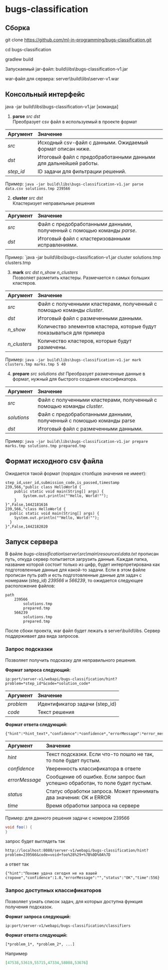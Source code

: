 # bugs-classification

## Сборка

git clone https://github.com/ml-in-programming/bugs-classification.git

cd bugs-classification

gradlew build

Запускаемый jar-файл: build\libs\bugs-classification-v1.jar

war-файл для сервера: server\build\libs\server-v1.war

## Консольный интерфейс

java -jar build\libs\bugs-classification-v1.jar [команда]


1. **parse** _src_ _dst_  
Преобразует csv файл в используемый в проекте формат

| Аргумент  | Значение |
| :------------- | :------------- |
| _src_ | Исходный csv-файл с данными. Ожидаемый формат описан ниже.  |
| _dst_ | Итоговый файл с предобработанными данными для дальнейшей работы. |
| _step\_id_ | ID задачи для фильтрации решений. |

Пример: `java -jar build\libs\bugs-classification-v1.jar parse data.csv solutions.tmp 239566`

2. **cluster** _src_ _dst_  
Кластеризует неправильные решения  

| Аргумент  | Значение |
| :------------- | :------------- |
| _src_ | Файл с предобработанными данными, полученный с помощью команды _parse_.  |
| _dst_ | Итоговый файл с кластеризованными исправлениями. |

Пример: `java -jar build\libs\bugs-classification-v1.jar cluster solutions.tmp clusters.tmp

3. **mark** _src_ _dst_ _n\_show_ _n\_clusters_  
Позволяет разметить кластеры. Размечается n самых больших кластеров.

| Аргумент  | Значение |
| :------------- | :------------- |
| _src_ | Файл с полученными кластерами, полученный с помощью команды _cluster_.  |
| _dst_ | Итоговый файл с размеченными данными. |
| _n\_show_ | Количество элементов кластера, которые будут показываться для примера |
| _n\_clusters_ | Количество кластеров, которые будут размечены. |

Пример: `java -jar build\libs\bugs-classification-v1.jar mark clusters.tmp marks.tmp 5 40`

4. **prepare** _src_ _solutions_ _dst_
Преобразует размеченные данные в формат, нужный для быстрого создания классификатора.

| Аргумент  | Значение |
| :------------- | :------------- |
| _src_ | Файл с полученными кластерами, полученный с помощью команды _cluster_.  |
| _solutions_ | Файл с предобработанными данными, полученный с помощью команды parse |
| _dst_ | Итоговый файл с размеченными данными. |

Пример: `java -jar build\libs\bugs-classification-v1.jar prepare marks.tmp solutions.tmp prepared.tmp`


## Формат исходного csv файла 
Ожидается такой формат (порядок столбцов значения не имеет):
```csv
step_id,user_id,submission_code,is_passed,timestamp
239,566,"public class HelloWorld {
	public static void main(String[] args) {
		System.out.println(""Hello, World!"");
	}
}",False,1442181616
239,566,"class HelloWorld {
  public static void main(String[] args) {
    System.out.println(""Hello, World!"");
  }
}",False,1442182020
```

## Запуск сервера

В файле _bugs-classification\server\src\main\resources\data.txt_ прописан путь, откуда сервер попытается загрузить данные.
Каждая папка, название которой состоит только из цифр, будет интерпретирована как подготовленные данные для какой-то задачи.
Если в этом файле прописан путь path и есть подготовленные данные для задач с номерами (step\_id) _239566_ и _566239_, 
то ожидается следующее расположение файлов:
```file
path
    239566
        solutions.tmp
        prepared.tmp
    566239
        solutions.tmp
        prepared.tmp
```
После сбоки проекта, war файл будет лежать в server\build\libs.
Сервер поддерживает два вида запросов.
### Запрос подсказки
Позволяет получить подсказку для неправильного решения.

**Формат запроса следующий:**
```url
ip:port/server-v1/webapi/bugs-classification/hint?problem=*step_id*&code=*solution_code*
```
| Аргумент  | Значение |
| :------------- | :------------- |
| _problem_ | Идентификатор задачи (step\_id)  |
| _code_ | Текст решения |

**Формат ответа следующий:**
```
{"hint":*hint_text*,"confidence":*confidence*,"errorMessage":*error_message*,"status":*status*,"time":*time*}
```
| Аргумент  | Значение |
| :------------- | :------------- |
| _hint_ | Текст подсказки. Если что-то пошло не так, то поле будет пустым.  |
| _confidence_ | Уверенность классификатора в ответе |
| _errorMessage_ | Сообщение об ошибке. Если запрос был успешно обработан, то поле будет пустым. |
| _status_ | Статус обработки запроса. Может принимать два значения: OK и ERROR |
| _time_ | Время обработки запроса на сервере |

Пример: для данного решения задачи с номером 239566
```java
void foo() {
}
```
запрос будет выглядеть так

```
http://localhost:8080/server-v1/webapi/bugs-classification/hint?problem=239566&code=void+foo%28%29+%7B%0D%0A%7D
```

а ответ так

```
{"hint":"Похоже удача сегодня не на вашей стороне","confidence":1.0,"errorMessage":"","status":"OK","time":556}
```

### Запрос доступных классификаторов

Позволяет узнать список задач, для которых доступна функция получения подсказок.

**Формат запроса следующий:**
```url
ip:port/server-v1/webapi/bugs-classification/classifiers
```

**Формат ответа следующий:**
```
[*problem_1*, *problem_2*, ...]
```

Например
```json
[47538,53619,55715,47334,58088,53676]
```

